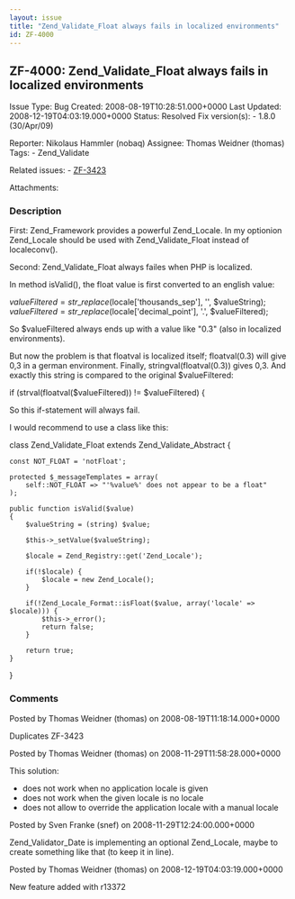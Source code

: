 ```yaml
---
layout: issue
title: "Zend_Validate_Float always fails in localized environments"
id: ZF-4000
---
```


ZF-4000: Zend\_Validate\_Float always fails in localized environments
---------------------------------------------------------------------

 Issue Type: Bug Created: 2008-08-19T10:28:51.000+0000 Last Updated: 2008-12-19T04:03:19.000+0000 Status: Resolved Fix version(s): - 1.8.0 (30/Apr/09)
 
 Reporter:  Nikolaus Hammler (nobaq)  Assignee:  Thomas Weidner (thomas)  Tags: - Zend\_Validate
 
 Related issues: - [ZF-3423](/issues/browse/ZF-3423)
 
 Attachments: 
### Description

First: Zend\_Framework provides a powerful Zend\_Locale. In my optionion Zend\_Locale should be used with Zend\_Validate\_Float instead of localeconv().

Second: Zend\_Validate\_Float always failes when PHP is localized.

In method isValid(), the float value is first converted to an english value:

$valueFiltered = str\_replace($locale['thousands\_sep'], '', $valueString); $valueFiltered = str\_replace($locale['decimal\_point'], '.', $valueFiltered);

So $valueFiltered always ends up with a value like "0.3" (also in localized environments).

But now the problem is that floatval is localized itself; floatval(0.3) will give 0,3 in a german environment. Finally, stringval(floatval(0.3)) gives 0,3. And exactly this string is compared to the original $valueFiltered:

if (strval(floatval($valueFiltered)) != $valueFiltered) {

So this if-statement will always fail.

I would recommend to use a class like this:

class Zend\_Validate\_Float extends Zend\_Validate\_Abstract {

 
    const NOT_FLOAT = 'notFloat';
    
    protected $_messageTemplates = array(
        self::NOT_FLOAT => "'%value%' does not appear to be a float"
    );
    
    public function isValid($value)
    {
        $valueString = (string) $value;
    
        $this->_setValue($valueString);
    
        $locale = Zend_Registry::get('Zend_Locale');
    
        if(!$locale) {
            $locale = new Zend_Locale();
        }
    
        if(!Zend_Locale_Format::isFloat($value, array('locale' => $locale))) {
            $this->_error();
            return false;
        }
    
        return true;
    }


}

 

 

### Comments

Posted by Thomas Weidner (thomas) on 2008-08-19T11:18:14.000+0000

Duplicates ZF-3423

 

 

Posted by Thomas Weidner (thomas) on 2008-11-29T11:58:28.000+0000

This solution:

- does not work when no application locale is given
- does not work when the given locale is no locale
- does not allow to override the application locale with a manual locale
 


 

Posted by Sven Franke (snef) on 2008-11-29T12:24:00.000+0000

Zend\_Validator\_Date is implementing an optional Zend\_Locale, maybe to create something like that (to keep it in line).

 

 

Posted by Thomas Weidner (thomas) on 2008-12-19T04:03:19.000+0000

New feature added with r13372

 

 